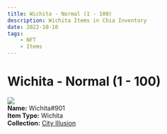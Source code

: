 ```yaml
---
title: Wichita - Normal (1 - 100)
description: Wichita Items in Chia Inventory
date: 2022-10-10
tags:
    - NFT
    - Items
---
```


# Wichita - Normal (1 - 100)
<div class="item_thumbnail">
<img loading="lazy" src="https://x26xa3qha5ifjlzkkn4rlrslsunetub3zglcikd4fedad5wy.arweave.net/vr1wbgcHUFSv-KlN5FcZLlR-pJ0DvJliQofCkGAfbY4"><br/>
<div><strong>Name:</strong> Wichita#901</div>
<div><strong>Item Type:</strong> Wichita</div>
<div><strong>Collection:</strong> <a href="https://www.spacescan.io/xch/nft/collection/col1lend2dcn558km4wcwta4xnkfv3xpcmlp9kyt0m909emvfxechlyqdl5ndg">City Illusion</a></div>
</div>

